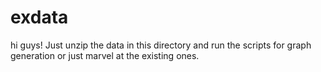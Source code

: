 exdata
======

hi guys!
Just unzip the data in this directory and run the scripts for graph generation or just marvel at the existing ones.
